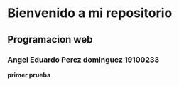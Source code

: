 # Bienvenido a mi repositorio
## Programacion web
### Angel Eduardo Perez dominguez 19100233
**primer prueba**